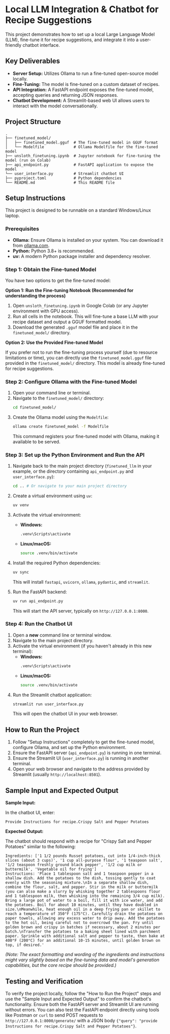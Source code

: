 # Local LLM Integration & Chatbot for Recipe Suggestions

This project demonstrates how to set up a local Large Language Model (LLM), fine-tune it for recipe suggestions, and integrate it into a user-friendly chatbot interface.

## Key Deliverables

  * **Server Setup:** Utilizes Ollama to run a fine-tuned open-source model locally.
  * **Fine-Tuning:** The model is fine-tuned on a custom dataset of recipes.
  * **API Integration:** A FastAPI endpoint exposes the fine-tuned model, accepting queries and returning JSON responses.
  * **Chatbot Development:** A Streamlit-based web UI allows users to interact with the model conversationally.

## Project Structure

```
.
├── finetuned_model/
│   ├── finetuned_model.gguf  # The fine-tuned model in GGUF format
│   └── Modelfile             # Ollama Modelfile for the fine-tuned model
├── unsloth_finetuning.ipynb  # Jupyter notebook for fine-tuning the model (run on Colab)
├── api_endpoint.py           # FastAPI application to expose the model
└── user_interface.py         # Streamlit chatbot UI
├── pyproject.toml            # Python dependencies
└── README.md                 # This README file
```

## Setup Instructions

This project is designed to be runnable on a standard Windows/Linux laptop.

### Prerequisites

  * **Ollama:** Ensure Ollama is installed on your system. You can download it from [ollama.com](https://ollama.com/).
  * **Python:** Python 3.8+ is recommended.
  * **uv:** A modern Python package installer and dependency resolver.

### Step 1: Obtain the Fine-tuned Model

You have two options to get the fine-tuned model:

**Option 1: Run the Fine-tuning Notebook (Recommended for understanding the process)**

1.  Open `unsloth_finetuning.ipynb` in Google Colab (or any Jupyter environment with GPU access).
2.  Run all cells in the notebook. This will fine-tune a base LLM with your recipe dataset and output a GGUF formatted model.
3.  Download the generated `.gguf` model file and place it in the `finetuned_model/` directory.

**Option 2: Use the Provided Fine-tuned Model**

If you prefer not to run the fine-tuning process yourself (due to resource limitations or time), you can directly use the `finetuned_model.gguf` file provided in the `finetuned_model/` directory. This model is already fine-tuned for recipe suggestions.

### Step 2: Configure Ollama with the Fine-tuned Model

1.  Open your command line or terminal.
2.  Navigate to the `finetuned_model/` directory:
    ```bash
    cd finetuned_model/
    ```
3.  Create the Ollama model using the `Modelfile`:
    ```bash
    ollama create finetuned_model -f Modelfile
    ```
    This command registers your fine-tuned model with Ollama, making it available to be served.

### Step 3: Set up the Python Environment and Run the API

1.  Navigate back to the main project directory (`finetuned_llm` in your example, or the directory containing `api_endpoint.py` and `user_interface.py`):

    ```bash
    cd .. # Or navigate to your main project directory
    ```

2.  Create a virtual environment using `uv`:

    ```bash
    uv venv
    ```

3.  Activate the virtual environment:

      * **Windows:**
        ```bash
        .venv\Scripts\activate
        ```
      * **Linux/macOS:**
        ```bash
        source .venv/bin/activate
        ```

4.  Install the required Python dependencies:

    ```bash
    uv sync
    ```

    This will install `fastapi`, `uvicorn`, `ollama`, `pydantic`, and `streamlit`.

5.  Run the FastAPI backend:

    ```bash
    uv run api_endpoint.py
    ```

    This will start the API server, typically on `http://127.0.0.1:8000`.

### Step 4: Run the Chatbot UI

1.  Open a **new** command line or terminal window.
2.  Navigate to the main project directory.
3.  Activate the virtual environment (if you haven't already in this new terminal):
      * **Windows:**
        ```bash
        .venv\Scripts\activate
        ```
      * **Linux/macOS:**
        ```bash
        source .venv/bin/activate
        ```
4.  Run the Streamlit chatbot application:
    ```bash
    streamlit run user_interface.py
    ```
    This will open the chatbot UI in your web browser.

## How to Run the Project

1.  Follow "Setup Instructions" completely to get the fine-tuned model, configure Ollama, and set up the Python environment.
2.  Ensure the FastAPI server (`api_endpoint.py`) is running in one terminal.
3.  Ensure the Streamlit UI (`user_interface.py`) is running in another terminal.
4.  Open your web browser and navigate to the address provided by Streamlit (usually `http://localhost:8501`).

## Sample Input and Expected Output

**Sample Input:**

In the chatbot UI, enter:

```
Provide Instructions for recipe.Crispy Salt and Pepper Potatoes
```

**Expected Output:**

The chatbot should respond with a recipe for "Crispy Salt and Pepper Potatoes" similar to the following:

```
Ingredients: ['1 1/2 pounds Russet potatoes, cut into 1/4-inch-thick slices (about 3 cups)', '1 cup all-purpose flour', '1 teaspoon salt', '1/2 teaspoon freshly ground black pepper', '1/2 cup milk or buttermilk', 'Vegetable oil for frying']
Instructions: 'Place 1 tablespoon salt and 1 teaspoon pepper in a shallow dish. Add the potatoes to the dish, tossing gently to coat evenly with the seasoning mixture.\nIn a separate shallow dish, combine the flour, salt, and pepper. Stir in the milk or buttermilk (you can also make a slurry by whisking together 2 tablespoons flour and 1 tablespoon milk, then whisking into the remaining 3/4 cup milk). Bring a large pot of water to a boil, fill it with ice water, and add the potatoes. Boil for about 10 minutes, until they have doubled in size.\nMeanwhile, heat enough oil in a deep frying pan or skillet to reach a temperature of 350°F (175°C). Carefully drain the potatoes on paper towels, allowing any excess water to drip away. Add the potatoes to the hot oil, being careful not to overcrowd the pan. Fry until golden brown and crispy in batches if necessary, about 2 minutes per batch.\nTransfer the potatoes to a baking sheet lined with parchment paper. Sprinkle with additional salt and pepper to taste, then bake at 400°F (200°C) for an additional 10-15 minutes, until golden brown on top, if desired.'
```

*(Note: The exact formatting and wording of the ingredients and instructions might vary slightly based on the fine-tuning data and model's generation capabilities, but the core recipe should be provided.)*

## Testing and Verification

To verify the project locally, follow the "How to Run the Project" steps and use the "Sample Input and Expected Output" to confirm the chatbot's functionality. Ensure both the FastAPI server and Streamlit UI are running without errors. You can also test the FastAPI endpoint directly using tools like Postman or `curl` to send POST requests to `http://127.0.0.1:8000/generate/` with a JSON body `{"query": "provide  Instructions for recipe.Crispy Salt and Pepper Potatoes"}`.

